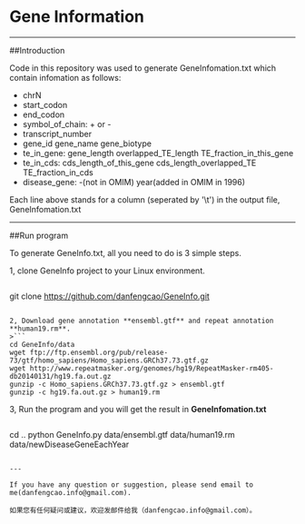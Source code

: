 Gene Information
===========================
---
##Introduction

Code in this repository was used to generate GeneInfomation.txt which contain infomation as follows:

+ chrN
+ start_codon
+ end_codon
+ symbol_of_chain: + or -
+ transcript_number
+ gene_id gene_name gene_biotype
+ te_in_gene: gene_length overlapped_TE_length TE_fraction_in_this_gene
+ te_in_cds: cds_length_of_this_gene cds_length_overlapped_TE TE_fraction_in_cds
+ disease_gene: -(not in OMIM) year(added in OMIM in 1996)

Each line above stands for a column (seperated by '\t') in the output file, GeneInfomation.txt

---
##Run program

To generate GeneInfo.txt, all you need to do is 3 simple steps.

1, clone GeneInfo project to your Linux environment.
>```
git clone https://github.com/danfengcao/GeneInfo.git
```

2, Download gene annotation **ensembl.gtf** and repeat annotation **human19.rm**.
>```
cd GeneInfo/data
wget ftp://ftp.ensembl.org/pub/release-73/gtf/homo_sapiens/Homo_sapiens.GRCh37.73.gtf.gz
wget http://www.repeatmasker.org/genomes/hg19/RepeatMasker-rm405-db20140131/hg19.fa.out.gz
gunzip -c Homo_sapiens.GRCh37.73.gtf.gz > ensembl.gtf
gunzip -c hg19.fa.out.gz > human19.rm
```

3, Run the program and you will get the result in **GeneInfomation.txt**
>```
cd ..
python GeneInfo.py data/ensembl.gtf data/human19.rm data/newDiseaseGeneEachYear
```

---

If you have any question or suggestion, please send email to me(danfengcao.info@gmail.com).

如果您有任何疑问或建议，欢迎发邮件给我（danfengcao.info@gmail.com）。
